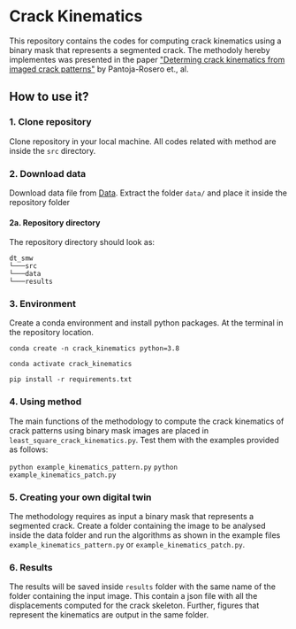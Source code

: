 # Crack Kinematics
This repository contains the codes for computing crack kinematics using a binary mask that represents a segmented crack. The methodoly hereby implementes was presented in the paper ["Determing crack kinematics from imaged crack patterns"](https://link-url-here.org) by Pantoja-Rosero et., al.

## How to use it?

### 1. Clone repository

Clone repository in your local machine. All codes related with method are inside the `src` directory.

### 2. Download data

Download data file  from [Data](https://drive.google.com/). Extract the folder `data/` and place it inside the repository folder

#### 2a. Repository directory

The repository directory should look as:

```
dt_smw
└───src
└───data
└───results
```

### 3. Environment

Create a conda environment and install python packages. At the terminal in the repository location.

`conda create -n crack_kinematics python=3.8`

`conda activate crack_kinematics`

`pip install -r requirements.txt`

### 4. Using method

The main functions of the methodology to compute the crack kinematics of crack patterns using binary mask images are placed in `least_square_crack_kinematics.py`. Test them with the examples provided as follows:

`python example_kinematics_pattern.py`
`python example_kinematics_patch.py`

### 5. Creating your own digital twin

The methodology requires as input a binary mask that represents a segmented crack. Create a folder containing the image to be analysed inside the data folder and run the algorithms as shown in the example files `example_kinematics_pattern.py` or `example_kinematics_patch.py`.

### 6. Results

The results will be saved inside `results` folder with the same name of the folder containing the input image. This contain a json file with all the displacements computed for the crack skeleton. Further, figures that represent the kinematics are output in the same folder.
